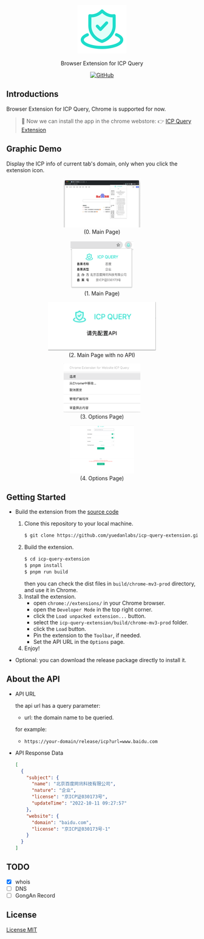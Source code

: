<p align="center">
  <!-- Set your project logo image here -->
  <img src="./assets/icon.png" height="128" />
</p>
<p align="center">
<!-- Fill in your project slogan here, preferably a short sentence. -->
Browser Extension for ICP Query
</p>
<p align="center">
<a href="https://github.com/yuedanlabs/icp-query-extension/blob/main/LICENSE"><img alt="GitHub" src="https://img.shields.io/github/license/yuedanlabs/icp-query-extension?style=flat-square"/></a>
</p>

<span id="nav-1"></span>

<!-- ## Internationalization -->

<!-- Here is the multilingual list -->

<!-- [English](README.md) | [简体中文](README.zh-Hans.md) -->

<span id="nav-2"></span>

<!-- ## Table of Contents

<details open="open">
  <summary>Click me to Open/Close the directory listing</summary>

- [Internationalization](#nav-1)
- [Table of Contents](#nav-2)
- [Introductions](#nav-3)
  - [Official Website](#nav-3-1)
  - [Background](#nav-3-2)
- [Graphic Demo](#nav-4)
- [Features](#nav-5)
- [Architecture](#nav-6)
- [Getting Started](#nav-7)
- [Maintainer](#nav-8)
- [Contributors](#nav-9)
- [Community Exchange](#nav-10)
- [Part Of Users](#nav-11)
- [Release History](CHANGE.md)
- [Donators](#nav-12)
- [Sponsors](#nav-13)
- [Special Thanks](#nav-14)
- [License](#nav-15)

</details> -->

<span id="nav-3"></span>

## Introductions

<!-- Fill in the detailed introduction about your project here -->
Browser Extension for ICP Query, Chrome is supported for now.

> 👏 Now we can install the app in the chrome webstore: 👉 [ICP Query Extension](https://chrome.google.com/webstore/detail/icp-query-extension/plmfnmaihcmijdanpbondfejclejejfa)

<span id="nav-3-1"></span>

<!-- ### Official Website -->

<!-- Fill in the official website address of your project here, including homepage, documentation, etc. -->

<span id="nav-3-2"></span>

<!-- ### Background -->

<!-- Fill in the project creation background here -->

<span id="nav-4"></span>

## Graphic Demo

<!-- Place the demo of your project here, which can be a specific visit address, picture screenshot, Gif or video, etc. -->
Display the ICP info of current tab's domain, only when you click the extension icon.

<p align="center">
  <!-- Set your project logo image here -->
  <img src="./images/shortcut-05.jpg" height="128" />
  <br>
  (0. Main Page)
</p>
<p align="center">
  <!-- Set your project logo image here -->
  <img src="./images/shortcut.png" height="128" />
  <br>
  (1. Main Page)
</p>
<p align="center">
  <!-- Set your project logo image here -->
  <img src="./images/shortcut-02.png" height="128" />
  <br>
  (2. Main Page with no API)
</p>
<p align="center">
  <!-- Set your project logo image here -->
  <img src="./images/shortcut-03.png" height="128" />
  <br>
  (3. Options Page)
</p>
<p align="center">
  <!-- Set your project logo image here -->
  <img src="./images/shortcut-06.png" height="128" />
  <br>
  (4. Options Page)
</p>

<span id="nav-5"></span>

<!-- ## Features -->

<!-- Fill in the features of your project here, usually a list. -->

<span id="nav-6"></span>

<!-- ## Architecture -->

<!-- Fill in your project architecture diagram or description here, and you can place the project directory description -->

<span id="nav-7"></span>

## Getting Started

<!-- Write the detailed instructions for the project here, and tell users how to use your project. -->
- Build the extension from the [source code](https://github.com/yuedanlabs/icp-query-extension.git)
  1. Clone this repository to your local machine.
      ```bash
      $ git clone https://github.com/yuedanlabs/icp-query-extension.git
      ```
  2. Build the extension.
      ```bash
      $ cd icp-query-extension
      $ pnpm install
      $ pnpm run build
      ```
      then you can check the dist files in `build/chrome-mv3-prod` directory, and use it in Chrome.
  3. Install the extension.
      - open `chrome://extensions/` in your Chrome browser.
      - open the `Developer Mode` in the top right corner.
      - click the `Load unpacked extension...` button.
      - select the `icp-query-extension/build/chrome-mv3-prod` folder.
      - click the `Load` button.
      - Pin the extension to the `Toolbar`, if needed.
      - Set the API URL in the `Options` page.
  4. Enjoy!

- Optional: you can download the release package directly to install it.

<span id="nav-8"></span>

<!-- ## Maintainer -->

<!-- Fill in the relevant information of the project author here -->

<span id="nav-9"></span>

<!-- ## Contributors -->

<!-- Fill in the list of contributors to the project here, usually a list, of course, you can also use pictures instead. -->

<span id="nav-10"></span>

<!-- ## Community Exchange -->

<!-- Fill in the online and offline communication address of the project here, which can be an instant messaging group, a community, or a discussion group, etc. -->

<span id="nav-11"></span>

<!-- ## Part Of Users -->

<!-- Fill in the user list of the project here, and tell visitors which users are using your project. -->

<span id="nav-12"></span>

<!-- ## Donators -->

<!-- Fill in the list of donors here -->

<span id="nav-13"></span>

<!-- ## Sponsors -->

<!-- Fill in the list of sponsors here -->

<span id="nav-14"></span>

<!-- ## Special Thanks -->

<!-- Fill in the list of special thanks here, which can be anything or a person. -->

<span id="nav-15"></span>

## About the API

- API URL

  the api url has a query parameter:
    - url: the domain name to be queried.

  for example:
    - `https://your-domain/release/icp?url=www.baidu.com`

- API Response Data

  ```json
  [
    {
      "subject": {
        "name": "北京百度网讯科技有限公司",
        "nature": "企业",
        "license": "京ICP证030173号",
        "updateTime": "2022-10-11 09:27:57"
      },
      "website": {
        "domain": "baidu.com",
        "license": "京ICP证030173号-1"
      }
    }
  ]
  ```

## TODO

- [x] whois
- [ ] DNS
- [ ] GongAn Record

## License

[License MIT](LICENSE)